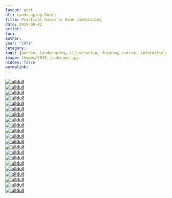 ```yaml
---
layout: post
alt: Landscaping Guide
title: Practical Guide to Home Landscaping
date: 2019-09-02
artist: 
loc: 
author: 
year: "1971"
category:
tags: [garden, landscaping, illustration, diagram, nature, information, data, 1970s]
image: thumbs/2019_landscape.jpg
hidden: false
permalink:
---
```






<div class="post_image_rounded">
	<a href="{{ site.baseurl }}/images/posts/2019_landscape/001.jpg" target="_blank">
	<img src="{{ site.baseurl }}/images/posts/2019_landscape/001.jpg" alt="lulldull"></a>
</div>

<div class="post_image_rounded">
	<a href="{{ site.baseurl }}/images/posts/2019_landscape/002.jpg" target="_blank">
	<img src="{{ site.baseurl }}/images/posts/2019_landscape/002.jpg" alt="lulldull"></a>
</div>

<div class="post_image_rounded">
	<a href="{{ site.baseurl }}/images/posts/2019_landscape/003.jpg" target="_blank">
	<img src="{{ site.baseurl }}/images/posts/2019_landscape/003.jpg" alt="lulldull"></a>
</div>

<div class="post_image_rounded">
	<a href="{{ site.baseurl }}/images/posts/2019_landscape/004.jpg" target="_blank">
	<img src="{{ site.baseurl }}/images/posts/2019_landscape/004.jpg" alt="lulldull"></a>
</div>

<div class="post_image_rounded">
	<a href="{{ site.baseurl }}/images/posts/2019_landscape/005.jpg" target="_blank">
	<img src="{{ site.baseurl }}/images/posts/2019_landscape/005.jpg" alt="lulldull"></a>
</div>

<div class="post_image_rounded">
	<a href="{{ site.baseurl }}/images/posts/2019_landscape/006.jpg" target="_blank">
	<img src="{{ site.baseurl }}/images/posts/2019_landscape/006.jpg" alt="lulldull"></a>
</div>

<div class="post_image_rounded">
	<a href="{{ site.baseurl }}/images/posts/2019_landscape/007.jpg" target="_blank">
	<img src="{{ site.baseurl }}/images/posts/2019_landscape/007.jpg" alt="lulldull"></a>
</div>


<div class="post_image_rounded">
	<a href="{{ site.baseurl }}/images/posts/2019_landscape/008.jpg" target="_blank">
	<img src="{{ site.baseurl }}/images/posts/2019_landscape/008.jpg" alt="lulldull"></a>
</div>

<div class="post_image_rounded">
	<a href="{{ site.baseurl }}/images/posts/2019_landscape/013.jpg" target="_blank">
	<img src="{{ site.baseurl }}/images/posts/2019_landscape/013.jpg" alt="lulldull"></a>
</div>

<div class="post_image_rounded">
	<a href="{{ site.baseurl }}/images/posts/2019_landscape/009.jpg" target="_blank">
	<img src="{{ site.baseurl }}/images/posts/2019_landscape/009.jpg" alt="lulldull"></a>
</div>

<div class="post_image_rounded">
	<a href="{{ site.baseurl }}/images/posts/2019_landscape/010.jpg" target="_blank">
	<img src="{{ site.baseurl }}/images/posts/2019_landscape/010.jpg" alt="lulldull"></a>
</div>


<div class="post_image_rounded">
	<a href="{{ site.baseurl }}/images/posts/2019_landscape/011.jpg" target="_blank">
	<img src="{{ site.baseurl }}/images/posts/2019_landscape/011.jpg" alt="lulldull"></a>
</div>


<div class="post_image_rounded">
	<a href="{{ site.baseurl }}/images/posts/2019_landscape/012.jpg" target="_blank">
	<img src="{{ site.baseurl }}/images/posts/2019_landscape/012.jpg" alt="lulldull"></a>
</div>


<div class="post_image_rounded">
	<a href="{{ site.baseurl }}/images/posts/2019_landscape/013.jpg" target="_blank">
	<img src="{{ site.baseurl }}/images/posts/2019_landscape/013.jpg" alt="lulldull"></a>
</div>


<div class="post_image_rounded">
	<a href="{{ site.baseurl }}/images/posts/2019_landscape/014.jpg" target="_blank">
	<img src="{{ site.baseurl }}/images/posts/2019_landscape/014.jpg" alt="lulldull"></a>
</div>


<div class="post_image_rounded">
	<a href="{{ site.baseurl }}/images/posts/2019_landscape/015.jpg" target="_blank">
	<img src="{{ site.baseurl }}/images/posts/2019_landscape/015.jpg" alt="lulldull"></a>
</div>


<div class="post_image_rounded">
	<a href="{{ site.baseurl }}/images/posts/2019_landscape/016.jpg" target="_blank">
	<img src="{{ site.baseurl }}/images/posts/2019_landscape/016.jpg" alt="lulldull"></a>
</div>


<div class="post_image_rounded">
	<a href="{{ site.baseurl }}/images/posts/2019_landscape/017.jpg" target="_blank">
	<img src="{{ site.baseurl }}/images/posts/2019_landscape/017.jpg" alt="lulldull"></a>
</div>


<div class="post_image_rounded">
	<a href="{{ site.baseurl }}/images/posts/2019_landscape/018.jpg" target="_blank">
	<img src="{{ site.baseurl }}/images/posts/2019_landscape/018.jpg" alt="lulldull"></a>
</div>


<div class="post_image_rounded">
	<a href="{{ site.baseurl }}/images/posts/2019_landscape/019.jpg" target="_blank">
	<img src="{{ site.baseurl }}/images/posts/2019_landscape/019.jpg" alt="lulldull"></a>
</div>

<div class="post_image_rounded">
	<a href="{{ site.baseurl }}/images/posts/2019_landscape/020.jpg" target="_blank">
	<img src="{{ site.baseurl }}/images/posts/2019_landscape/020.jpg" alt="lulldull"></a>
</div>

